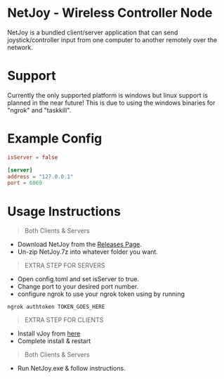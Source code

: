 ﻿# NetJoy - Wireless Controller Node
NetJoy is a bundled client/server application that can send joystick/controller input
from one computer to another remotely over the network.

# Support
Currently the only supported platform is windows but linux support
is planned in the near future! This is due to using the windows binaries for "ngrok" and "taskkill".


# Example Config
````toml
isServer = false

[server]
address = "127.0.0.1"
port = 6069
````

# Usage Instructions
> Both Clients & Servers
* Download NetJoy from the [Releases Page](https://github.com/QuillDev/NetJoy/releases).
* Un-zip NetJoy.7z into whatever folder you want.
> EXTRA STEP FOR SERVERS
* Open config.toml and set isServer to true.
* Change port to your desired port number.
* configure ngrok to use your ngrok token using by running 
```
ngrok authtoken TOKEN_GOES_HERE
```

> EXTRA STEP FOR CLIENTS
* Install vJoy from [here](http://vjoystick.sourceforge.net/site/index.php/download-a-install/download)
* Complete install & restart
> Both Clients & Servers
* Run NetJoy.exe & follow instructions.
